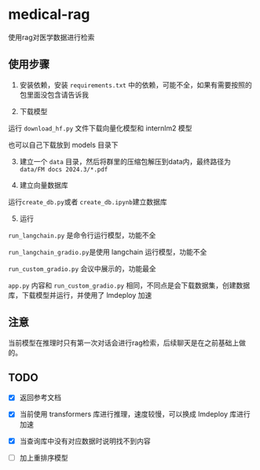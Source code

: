# medical-rag

使用rag对医学数据进行检索

## 使用步骤

1. 安装依赖，安装 `requirements.txt` 中的依赖，可能不全，如果有需要按照的包里面没包含请告诉我

2. 下载模型

运行 `download_hf.py` 文件下载向量化模型和 internlm2 模型

也可以自己下载放到 models 目录下

3. 建立一个 `data` 目录，然后将群里的压缩包解压到data内，最终路径为 `data/FM docs 2024.3/*.pdf`

4. 建立向量数据库

运行`create_db.py`或者 `create_db.ipynb`建立数据库

5. 运行

`run_langchain.py` 是命令行运行模型，功能不全

`run_langchain_gradio.py`是使用 langchain 运行模型，功能不全

`run_custom_gradio.py` 会议中展示的，功能最全

`app.py` 内容和 `run_custom_gradio.py` 相同，不同点是会下载数据集，创建数据库，下载模型并运行，并使用了 lmdeploy 加速

## 注意

当前模型在推理时只有第一次对话会进行rag检索，后续聊天是在之前基础上做的。

## TODO

- [x] 返回参考文档
- [x] 当前使用 transformers 库进行推理，速度较慢，可以换成 lmdeploy 库进行加速
- [x] 当查询库中没有对应数据时说明找不到内容
- [ ] 加上重排序模型



